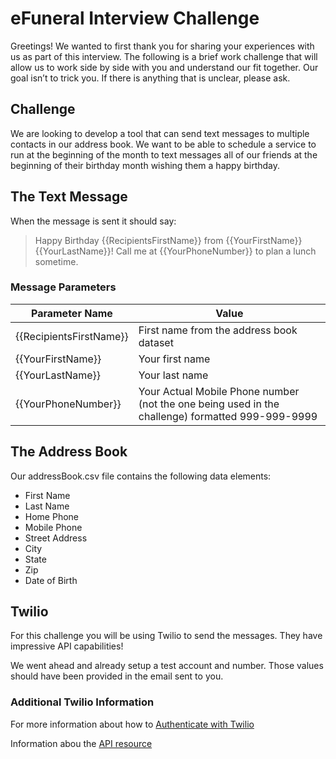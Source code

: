 # eFuneral Interview Challenge
Greetings!  We wanted to first thank you for sharing your experiences with us as part of this interview.  The following is a brief work challenge that will allow us to work side by side with you and understand our fit together.  Our goal isn’t to trick you.  If there is anything that is unclear, please ask.

## Challenge
We are looking to develop a tool that can send text messages to multiple contacts in our address book.  We want to be able to schedule a service to run at the beginning of the month to text messages all of our friends at the beginning of their birthday month wishing them a happy birthday.

## The Text Message

When the message is sent it should say:

> Happy Birthday {{RecipientsFirstName}} from {{YourFirstName}} {{YourLastName}}! Call me at {{YourPhoneNumber}} to plan a lunch sometime.

### Message Parameters
Parameter Name | Value
------------ | -------------
{{RecipientsFirstName}}  | First name from the address book dataset
{{YourFirstName}} | Your first name
{{YourLastName}}  | Your last name
{{YourPhoneNumber}} | Your Actual Mobile Phone number (not the one being used in the challenge) formatted 999-999-9999

## The Address Book
Our addressBook.csv file contains the following data elements:
* First Name
* Last Name
* Home Phone
* Mobile Phone
* Street Address
* City
* State
* Zip
* Date of Birth

## Twilio
For this challenge you will be using Twilio to send the messages.  They have impressive API capabilities!

We went ahead and already setup a test account and number.  Those values should have been provided in the email sent to you.

### Additional Twilio Information

For more information about how to [Authenticate with Twilio](https://www.twilio.com/docs/usage/your-request-to-twilio#credentials)

Information abou the [API resource](https://www.twilio.com/docs/sms/api/message)
